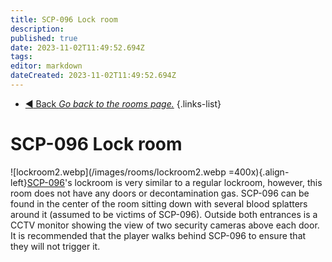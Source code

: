 ```yaml
---
title: SCP-096 Lock room
description: 
published: true
date: 2023-11-02T11:49:52.694Z
tags: 
editor: markdown
dateCreated: 2023-11-02T11:49:52.694Z
---
```


- [:arrow_backward: Back *Go back to the rooms page.*](/en/game/rooms#zones)
{.links-list}
# SCP-096 Lock room
![lockroom2.webp](/images/rooms/lockroom2.webp =400x){.align-left}[SCP-096](/en/game/scps/096)'s lockroom is very similar to a regular lockroom, however, this room does not have any doors or decontamination gas. SCP-096 can be found in the center of the room sitting down with several blood splatters around it (assumed to be victims of SCP-096). Outside both entrances is a CCTV monitor showing the view of two security cameras above each door. It is recommended that the player walks behind SCP-096 to ensure that they will not trigger it.